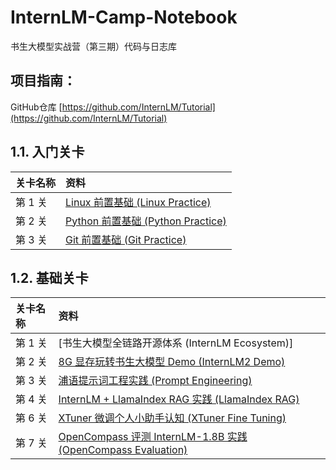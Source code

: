 # InternLM-Camp-Notebook

书生大模型实战营（第三期）代码与日志库


## 项目指南：
GitHub仓库 [https://github.com/InternLM/Tutorial](https://github.com/InternLM/Tutorial)

## 1.1. 入门关卡

|关卡名称|资料|
|:-----|:----|
|第 1 关|[Linux 前置基础 (Linux Practice)](L0/Linux/)|
|第 2 关|[Python 前置基础 (Python Practice)](L0/python/)|
|第 3 关|[Git 前置基础 (Git Practice)](/L0/Git/)|

## 1.2. 基础关卡

|关卡名称|资料|
|:-----|:----|
|第 1 关| [书生大模型全链路开源体系 (InternLM Ecosystem)] |
|第 2 关| [8G 显存玩转书生大模型 Demo (InternLM2 Demo)](L1/Demo/) |
|第 3 关| [浦语提示词工程实践 (Prompt  Engineering)](L1/Prompt/) |
|第 4 关| [InternLM + LlamaIndex RAG 实践 (LlamaIndex RAG)](L1/LlamaIndex/)|
|第 6 关| [XTuner 微调个人小助手认知 (XTuner Fine Tuning)](L1/Xtuner) |
|第 7 关| [OpenCompass 评测 InternLM-1.8B 实践 (OpenCompass Evaluation)](L1/OpenCompass/) |
